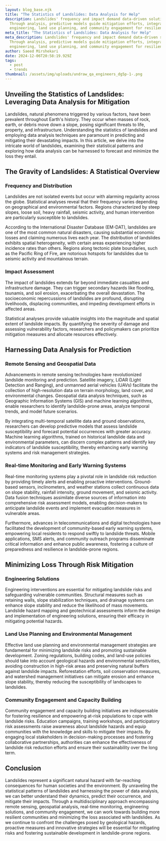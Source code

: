 ```yaml
---
layout: blog_base.njk
title: "The Statistics of Landslides: Data Analysis for Help"
description: Landslides' frequency and impact demand data-driven solutions.
  Through analysis, predictive models guide mitigation efforts, integrating
  engineering, land use planning, and community engagement for resilience.
meta_title: "The Statistics of Landslides: Data Analysis for Help"
meta_description: Landslides' frequency and impact demand data-driven solutions.
  Through analysis, predictive models guide mitigation efforts, integrating
  engineering, land use planning, and community engagement for resilience.
author: Saeed Mirshekari
date: 2024-12-06T20:58:19.929Z
tags:
  - post
  - trends
thumbnail: /assets/img/uploads/undraw_qa_engineers_dg5p-1-.png
---
```

## Unveiling the Statistics of Landslides: Leveraging Data Analysis for Mitigation

Landslides, natural phenomena triggered by various factors, have been prevalent throughout Earth's history. They occur when masses of rock, earth, or debris move down a slope, posing significant threats to life, property, and infrastructure. Understanding the statistics of landslides and employing data analysis techniques are paramount in predicting and mitigating their devastating impacts. In this article, we delve into the intricate world of landslides, examining their statistical patterns and exploring how data analysis can be harnessed to forecast and minimize the loss they entail.

## The Gravity of Landslides: A Statistical Overview

### Frequency and Distribution

Landslides are not isolated events but occur with alarming regularity across the globe. Statistical analyses reveal that their frequency varies depending on geographical and environmental factors. Regions characterized by steep slopes, loose soil, heavy rainfall, seismic activity, and human intervention are particularly susceptible to landslides.

According to the International Disaster Database (EM-DAT), landslides are one of the most common natural disasters, causing substantial economic losses and claiming numerous lives each year. The distribution of landslides exhibits spatial heterogeneity, with certain areas experiencing higher incidence rates than others. Regions along tectonic plate boundaries, such as the Pacific Ring of Fire, are notorious hotspots for landslides due to seismic activity and mountainous terrain.

### Impact Assessment

The impact of landslides extends far beyond immediate casualties and infrastructure damage. They can trigger secondary hazards like flooding, tsunamis, and soil erosion, exacerbating the overall devastation. The socioeconomic repercussions of landslides are profound, disrupting livelihoods, displacing communities, and impeding development efforts in affected areas.

Statistical analyses provide valuable insights into the magnitude and spatial extent of landslide impacts. By quantifying the severity of damage and assessing vulnerability factors, researchers and policymakers can prioritize mitigation measures and allocate resources effectively.

## Harnessing Data Analysis for Prediction

### Remote Sensing and Geospatial Data

Advancements in remote sensing technologies have revolutionized landslide monitoring and prediction. Satellite imagery, LiDAR (Light Detection and Ranging), and unmanned aerial vehicles (UAVs) facilitate the collection of high-resolution data on terrain morphology, land cover, and environmental changes. Geospatial data analysis techniques, such as Geographic Information Systems (GIS) and machine learning algorithms, enable researchers to identify landslide-prone areas, analyze temporal trends, and model future scenarios.

By integrating multi-temporal satellite data and ground observations, researchers can develop predictive models that assess landslide susceptibility and forecast potential occurrences with greater accuracy. Machine learning algorithms, trained on historical landslide data and environmental parameters, can discern complex patterns and identify key indicators of landslide susceptibility, thereby enhancing early warning systems and risk management strategies.

### Real-time Monitoring and Early Warning Systems

Real-time monitoring systems play a pivotal role in landslide risk reduction by providing timely alerts and enabling proactive interventions. Ground-based sensors, inclinometers, and weather stations collect continuous data on slope stability, rainfall intensity, ground movement, and seismic activity. Data fusion techniques assimilate diverse sources of information into comprehensive risk assessment models, enabling decision-makers to anticipate landslide events and implement evacuation measures in vulnerable areas.

Furthermore, advances in telecommunications and digital technologies have facilitated the development of community-based early warning systems, empowering local residents to respond swiftly to landslide threats. Mobile applications, SMS alerts, and community outreach programs disseminate critical information and enhance public awareness, fostering a culture of preparedness and resilience in landslide-prone regions.

## Minimizing Loss Through Risk Mitigation

### Engineering Solutions

Engineering interventions are essential for mitigating landslide risks and safeguarding vulnerable communities. Structural measures such as retaining walls, slope stabilization techniques, and drainage systems can enhance slope stability and reduce the likelihood of mass movements. Landslide hazard mapping and geotechnical assessments inform the design and implementation of engineering solutions, ensuring their efficacy in mitigating potential hazards.

### Land Use Planning and Environmental Management

Effective land use planning and environmental management strategies are fundamental for minimizing landslide risks and promoting sustainable development. Zoning regulations, building codes, and land-use policies should take into account geological hazards and environmental sensitivities, avoiding construction in high-risk areas and preserving natural buffers against landslide impacts. Reforestation efforts, soil conservation measures, and watershed management initiatives can mitigate erosion and enhance slope stability, thereby reducing the susceptibility of landscapes to landslides.

### Community Engagement and Capacity Building

Community engagement and capacity building initiatives are indispensable for fostering resilience and empowering at-risk populations to cope with landslide risks. Education campaigns, training workshops, and participatory risk assessments raise awareness about landslide hazards and equip communities with the knowledge and skills to mitigate their impacts. By engaging local stakeholders in decision-making processes and fostering collaborative partnerships, authorities can enhance the effectiveness of landslide risk reduction efforts and ensure their sustainability over the long term.

## Conclusion

Landslides represent a significant natural hazard with far-reaching consequences for human societies and the environment. By unraveling the statistical patterns of landslides and harnessing the power of data analysis, we can better understand their dynamics, predict their occurrence, and mitigate their impacts. Through a multidisciplinary approach encompassing remote sensing, geospatial analysis, real-time monitoring, engineering solutions, and community engagement, we can work towards building more resilient communities and minimizing the loss associated with landslides. As we continue to confront the challenges posed by geological hazards, proactive measures and innovative strategies will be essential for mitigating risks and fostering sustainable development in landslide-prone regions.